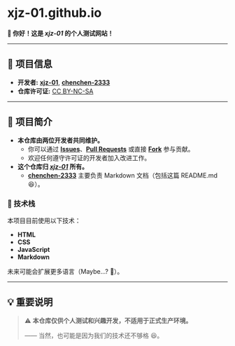 # xjz-01.github.io

**👋 你好！这是 *xjz-01* 的个人测试网站！**

---

## 📌 项目信息
- **开发者:**  [**xjz-01**](https://github.com/xjz-01), [**chenchen-2333**](https://github.com/chenchen-2333)  
- **仓库许可证:** [CC BY-NC-SA](https://creativecommons.org/licenses/by-nc-sa/4.0/deed.zh-hans)  

---

## 🌟 项目简介
- **本仓库由两位开发者共同维护。**  
  - 你可以通过 [**Issues**](https://github.com/xjz-01/xjz-01.github.io/issues)、[**Pull Requests**](https://github.com/xjz-01/xjz-01.github.io/pulls) 或直接 [**Fork**](https://github.com/xjz-01/xjz-01.github.io/fork) 参与贡献。  
  - 欢迎任何遵守许可证的开发者加入改进工作。  
- **这个仓库归 [*xjz-01*](https://github.com/xjz-01) 所有。**  
  - [**chenchen-2333**](https://github.com/chenchen-2333) 主要负责 Markdown 文档（包括这篇 README.md 😆）。  

### 📌 技术栈
本项目目前使用以下技术：
- **HTML**
- **CSS**
- **JavaScript**
- **Markdown**
  
未来可能会扩展更多语言（Maybe...? 🤔）。

---

## 💡 重要说明
> ⚠ **本仓库仅供个人测试和兴趣开发，不适用于正式生产环境。**  
> 
> —— 当然，也可能是因为我们的技术还不够格 😆。
